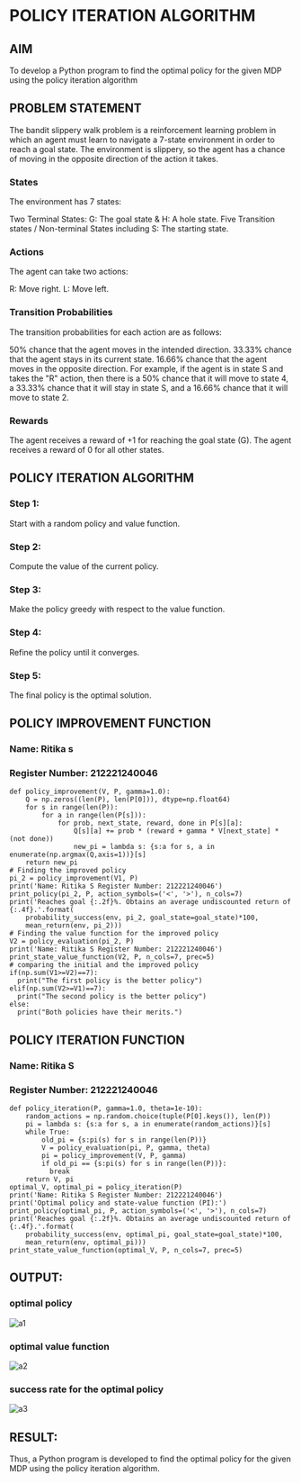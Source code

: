 # POLICY ITERATION ALGORITHM

## AIM
To develop a Python program to find the optimal policy for the given MDP using the policy iteration algorithm

## PROBLEM STATEMENT
The bandit slippery walk problem is a reinforcement learning problem in which an agent must learn to navigate a 7-state environment in order to reach a goal state. The environment is slippery, so the agent has a chance of moving in the opposite direction of the action it takes.

### States
The environment has 7 states:

Two Terminal States: G: The goal state & H: A hole state.
Five Transition states / Non-terminal States including S: The starting state.

### Actions
The agent can take two actions:

R: Move right.
L: Move left.

### Transition Probabilities
The transition probabilities for each action are as follows:

50% chance that the agent moves in the intended direction.
33.33% chance that the agent stays in its current state.
16.66% chance that the agent moves in the opposite direction.
For example, if the agent is in state S and takes the "R" action, then there is a 50% chance that it will move to state 4, a 33.33% chance that it will stay in state S, and a 16.66% chance that it will move to state 2.

### Rewards
The agent receives a reward of +1 for reaching the goal state (G). The agent receives a reward of 0 for all other states.

## POLICY ITERATION ALGORITHM
### Step 1: 
Start with a random policy and value function.
### Step 2: 
Compute the value of the current policy.
### Step 3:
Make the policy greedy with respect to the value function.
### Step 4: 
Refine the policy until it converges.
### Step 5: 
The final policy is the optimal solution.

## POLICY IMPROVEMENT FUNCTION
### Name: Ritika s
### Register Number: 212221240046
```
def policy_improvement(V, P, gamma=1.0):
    Q = np.zeros((len(P), len(P[0])), dtype=np.float64)
    for s in range(len(P)):
        for a in range(len(P[s])):
            for prob, next_state, reward, done in P[s][a]:
                Q[s][a] += prob * (reward + gamma * V[next_state] *  (not done))
                new_pi = lambda s: {s:a for s, a in enumerate(np.argmax(Q,axis=1))}[s]
    return new_pi
# Finding the improved policy
pi_2 = policy_improvement(V1, P)
print('Name: Ritika S Register Number: 212221240046')
print_policy(pi_2, P, action_symbols=('<', '>'), n_cols=7)
print('Reaches goal {:.2f}%. Obtains an average undiscounted return of {:.4f}.'.format(
    probability_success(env, pi_2, goal_state=goal_state)*100,
    mean_return(env, pi_2)))
# Finding the value function for the improved policy
V2 = policy_evaluation(pi_2, P)
print('Name: Ritika S Register Number: 212221240046')
print_state_value_function(V2, P, n_cols=7, prec=5)
# comparing the initial and the improved policy
if(np.sum(V1>=V2)==7):
  print("The first policy is the better policy")
elif(np.sum(V2>=V1)==7):
  print("The second policy is the better policy")
else:
  print("Both policies have their merits.")
```

## POLICY ITERATION FUNCTION
### Name: Ritika S
### Register Number: 212221240046
```
def policy_iteration(P, gamma=1.0, theta=1e-10):
    random_actions = np.random.choice(tuple(P[0].keys()), len(P))
    pi = lambda s: {s:a for s, a in enumerate(random_actions)}[s]
    while True:
        old_pi = {s:pi(s) for s in range(len(P))}
        V = policy_evaluation(pi, P, gamma, theta)
        pi = policy_improvement(V, P, gamma)
        if old_pi == {s:pi(s) for s in range(len(P))}:
          break
    return V, pi
optimal_V, optimal_pi = policy_iteration(P)
print('Name: Ritika S Register Number: 212221240046')
print('Optimal policy and state-value function (PI):')
print_policy(optimal_pi, P, action_symbols=('<', '>'), n_cols=7)
print('Reaches goal {:.2f}%. Obtains an average undiscounted return of {:.4f}.'.format(
    probability_success(env, optimal_pi, goal_state=goal_state)*100,
    mean_return(env, optimal_pi)))
print_state_value_function(optimal_V, P, n_cols=7, prec=5)
```

## OUTPUT:
### optimal policy
![a1](https://github.com/user-attachments/assets/a7dd61fb-2d63-499e-aea5-e43bb47b23cb)
### optimal value function
![a2](https://github.com/user-attachments/assets/31e38822-80fe-4a40-89e5-5bbcd7d30e17)
### success rate for the optimal policy
![a3](https://github.com/user-attachments/assets/080af0dd-12ed-41ee-ba44-ad7dd4cd7d3a)



## RESULT:

Thus, a Python program is developed to find the optimal policy for the given MDP using the policy iteration algorithm.

